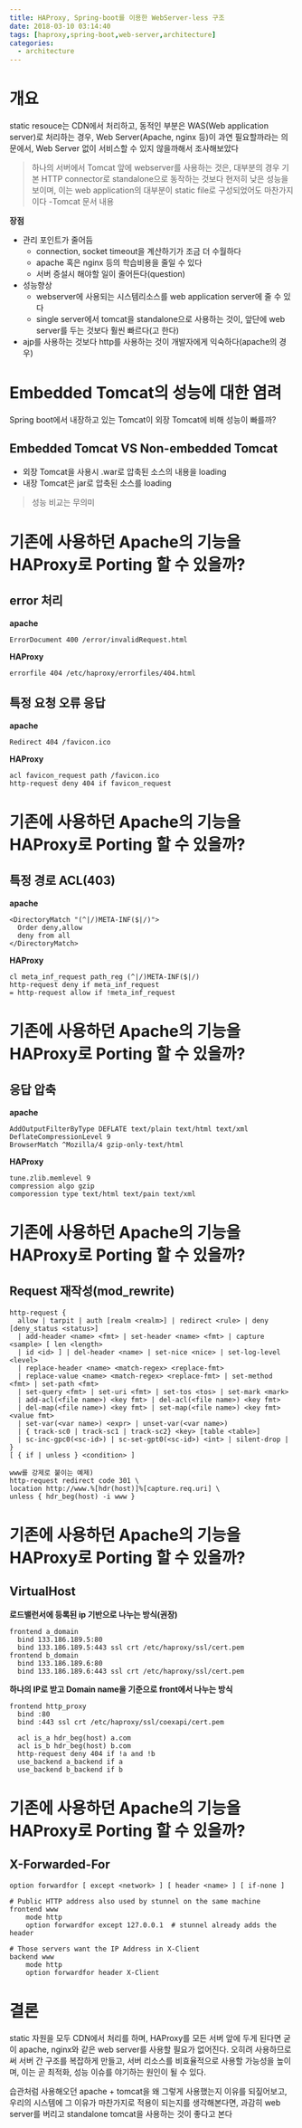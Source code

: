 ```yaml
---
title: HAProxy, Spring-boot를 이용한 WebServer-less 구조
date: 2018-03-10 03:14:40
tags: [haproxy,spring-boot,web-server,architecture]
categories:
  - architecture
---
```


# 개요

static resouce는 CDN에서 처리하고,
동적인 부분은 WAS(Web application server)로 처리하는 경우,
Web Server(Apache, nginx 등)이 과연 필요할까라는 의문에서,
Web Server 없이 서비스할 수 있지 않을까해서 조사해보았다

<!-- more -->

> 하나의 서버에서 Tomcat 앞에 webserver를 사용하는 것은, 대부분의 경우 기본 HTTP connector로 standalone으로 동작하는 것보다 현저히 낮은 성능을 보이며, 이는 web application의 대부분이 static file로 구성되었어도 마찬가지이다
> -Tomcat 문서 내용

**장점**
* 관리 포인트가 줄어듬
    * connection, socket timeout을 계산하기가 조금 더 수월하다
    * apache 혹은 nginx 등의 학습비용을 줄일 수 있다
    * 서버 증설시 해야할 일이 줄어든다(question)
* 성능향상
    * webserver에 사용되는 시스템리소스를 web application server에 줄 수 있다
    * single server에서 tomcat을 standalone으로 사용하는 것이, 앞단에 web server를 두는 것보다 훨씬 빠르다(고 한다)
* ajp를 사용하는 것보다 http를 사용하는 것이 개발자에게 익숙하다(apache의 경우)

# Embedded Tomcat의 성능에 대한 염려

Spring boot에서 내장하고 있는 Tomcat이 외장 Tomcat에 비해 성능이 빠를까?

## Embedded Tomcat VS Non-embedded Tomcat

- 외장 Tomcat을 사용시 .war로 압축된 소스의 내용을 loading
- 내장 Tomcat은 jar로 압축된 소스를 loading

> 성능 비교는 무의미

# 기존에 사용하던 Apache의 기능을 HAProxy로 Porting 할 수 있을까?

## error 처리

**apache**

```
ErrorDocument 400 /error/invalidRequest.html 
```

**HAProxy**

```
errorfile 404 /etc/haproxy/errorfiles/404.html
```

## 특정 요청 오류 응답

**apache**

```
Redirect 404 /favicon.ico
```

**HAProxy**

```
acl favicon_request path /favicon.ico
http-request deny 404 if favicon_request
```

# 기존에 사용하던 Apache의 기능을 HAProxy로 Porting 할 수 있을까?

## 특정 경로 ACL(403)

**apache**

```
<DirectoryMatch "(^|/)META-INF($|/)">
  Order deny,allow
  deny from all
</DirectoryMatch>
```

**HAProxy**

```
cl meta_inf_request path_reg (^|/)META-INF($|/)
http-request deny if meta_inf_request
= http-request allow if !meta_inf_request
```

# 기존에 사용하던 Apache의 기능을 HAProxy로 Porting 할 수 있을까?

## 응답 압축

**apache**

```
AddOutputFilterByType DEFLATE text/plain text/html text/xml
DeflateCompressionLevel 9
BrowserMatch ^Mozilla/4 gzip-only-text/html
```

**HAProxy**

```
tune.zlib.memlevel 9
compression algo gzip
comporession type text/html text/pain text/xml
```

# 기존에 사용하던 Apache의 기능을 HAProxy로 Porting 할 수 있을까?

## Request 재작성(mod_rewrite)

```
http-request {
  allow | tarpit | auth [realm <realm>] | redirect <rule> | deny [deny_status <status>]
  | add-header <name> <fmt> | set-header <name> <fmt> | capture <sample> [ len <length>
  | id <id> ] | del-header <name> | set-nice <nice> | set-log-level <level>
  | replace-header <name> <match-regex> <replace-fmt>
  | replace-value <name> <match-regex> <replace-fmt> | set-method <fmt> | set-path <fmt>
  | set-query <fmt> | set-uri <fmt> | set-tos <tos> | set-mark <mark>
  | add-acl(<file name>) <key fmt> | del-acl(<file name>) <key fmt>
  | del-map(<file name>) <key fmt> | set-map(<file name>) <key fmt> <value fmt>
  | set-var(<var name>) <expr> | unset-var(<var name>)
  | { track-sc0 | track-sc1 | track-sc2} <key> [table <table>]
  | sc-inc-gpc0(<sc-id>) | sc-set-gpt0(<sc-id>) <int> | silent-drop |
}
[ { if | unless } <condition> ]

www를 강제로 붙이는 예제)
http-request redirect code 301 \
location http://www.%[hdr(host)]%[capture.req.uri] \
unless { hdr_beg(host) -i www }
```

# 기존에 사용하던 Apache의 기능을 HAProxy로 Porting 할 수 있을까?

## VirtualHost

**로드밸런서에 등록된 ip 기반으로 나누는 방식(권장)**

```
frontend a_domain
  bind 133.186.189.5:80
  bind 133.186.189.5:443 ssl crt /etc/haproxy/ssl/cert.pem
frontend b_domain
  bind 133.186.189.6:80
  bind 133.186.189.6:443 ssl crt /etc/haproxy/ssl/cert.pem
```
 
**하나의 IP로 받고 Domain name을 기준으로 front에서 나누는 방식**

```
frontend http_proxy
  bind :80
  bind :443 ssl crt /etc/haproxy/ssl/coexapi/cert.pem
 
  acl is_a hdr_beg(host) a.com
  acl is_b hdr_beg(host) b.com
  http-request deny 404 if !a and !b
  use_backend a_backend if a
  use_backend b_backend if b
```

# 기존에 사용하던 Apache의 기능을 HAProxy로 Porting 할 수 있을까?

## X-Forwarded-For

```
option forwardfor [ except <network> ] [ header <name> ] [ if-none ]

# Public HTTP address also used by stunnel on the same machine
frontend www
    mode http
    option forwardfor except 127.0.0.1  # stunnel already adds the header

# Those servers want the IP Address in X-Client
backend www
    mode http
    option forwardfor header X-Client
```

# 결론

static 자원을 모두 CDN에서 처리를 하며, HAProxy를 모든 서버 앞에 두게 된다면
굳이 apache, nginx와 같은 web server를 사용할 필요가 없어진다.
오히려 사용하므로써 서버 간 구조를 복잡하게 만들고,
서버 리소스를 비효율적으로 사용할 가능성을 높이며,
이는 곧 최적화, 성능 이슈를 야기하는 원인이 될 수 있다.

습관처럼 사용해오던 apache + tomcat을 왜 그렇게 사용했는지 이유를 되짚어보고,
우리의 시스템에 그 이유가 마찬가지로 적용이 되는지를 생각해본다면,
과감히 web server를 버리고 standalone tomcat을 사용하는 것이 좋다고 본다
